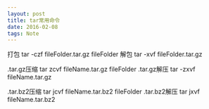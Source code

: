 ```yaml
---
layout: post
title: tar常用命令
date: 2016-02-08
tags: Note
---
```


打包
tar -czf fileFolder.tar.gz fileFolder
解包
tar -xvf fileFolder.tar.gz

.tar.gz压缩
tar zcvf fileName.tar.gz fileFolder
.tar.gz解压
tar -zxvf fileName.tar.gz

.tar.bz2压缩
tar jcvf fileName.tar.bz2 fileFolder
.tar.bz2解压
tar jxvf fileName.tar.bz2

